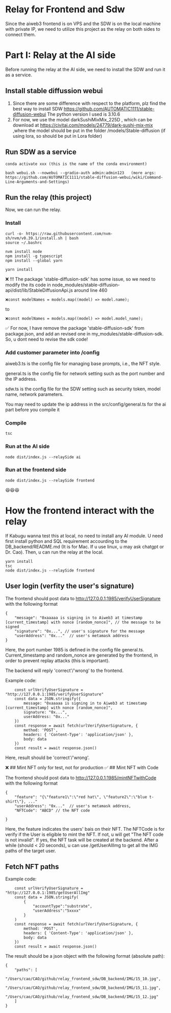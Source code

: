 # Relay for Frontend and Sdw
 Since the aiweb3 frontend is on VPS and the SDW is on the local machine with private IP, we need to utilize this project as the relay on both sides to connect them. 

# Part I: Relay at the AI side
Before running the relay at the AI side, we need to install the SDW and run it as a service.
## Install stable diffussion webui
1. Since there are some difference with respect to the platform, plz find the best way to install SDW https://github.com/AUTOMATIC1111/stable-diffusion-webui
The python version I used is 3.10.6
2. For now, we use the model darkSushiMixMix_225D , which can be download at https://civitai.com/models/24779/dark-sushi-mix-mix ,where the model should be put in the folder /models/Stable-diffusion (if using lora, so should be put in Lora folder)

## Run SDW as a service
```
conda activate xxx (this is the name of the conda environment)

bash webui.sh --nowebui --gradio-auth admin:admin123   (more args: https://github.com/AUTOMATIC1111/stable-diffusion-webui/wiki/Command-Line-Arguments-and-Settings)
```
## Run the relay (this project)
Now, we can run the relay.
### Install
```
curl -o- https://raw.githubusercontent.com/nvm-sh/nvm/v0.39.1/install.sh | bash
source ~/.bashrc

nvm install node
npm install -g typescript
npm install --global yarn
```

```
yarn install
```
❌ !!! The package 'stable-diffusion-sdk' has some issue, so we need to modify the its code in node_modules/stable-diffusion-api/dist/lib/StableDiffusionApi.js around line 460

```
❌const modelNames = models.map((model) => model.name);
```
to 
```
❌const modelNames = models.map((model) => model.model_name);
```
✅ For now, I have remove the package 'stable-diffusion-sdk' from package.json, and add an revised one in my_modules/stable-diffusion-sdk. So, u dont need to revise the sdk code!
### Add customer parameter into /config 
aiweb3.ts is the config file for managing base prompts, i.e., the NFT style. 

general.ts is the config file for network setting such as the port number and the IP address.

sdw.ts is the config file for the SDW setting such as security token, model name, network parameters.

You may need to update the ip address in the src/config/general.ts  for the ai part before you compile it

### Compile 
```
tsc
```


### Run at the AI side


```
node dist/index.js --relaySide ai
```
### Run at the frontend side   
```
node dist/index.js --relaySide frontend
```



😆😆😆

# How the frontend interact with the relay
If Kabugu wanna test this at local, no need to install any AI module. U need first install python and SQL requirement accourding to the DB_backend/README.md (It is for Mac. If u use linux, u may ask chatgpt or Dr. Cao). Then, u can run the relay at the local. 

```
yarn install
tsc
node dist/index.js --relaySide frontend
```

## User login (verfity the user's signature)

The frontend should post data to http://127.0.0.1:1985/verifyUserSignature with the following format
```
{   
    "message": "0xaaaaa is signing in to Aiweb3 at timestamp [current_timestamp] with nonce [random_nonce]", // the message to be signed
    "signature": "0x...", // user's signature for the message
    "userAddress": "0x..."  // user's metamask address
}
```
Here, the port number 1985 is defined in the config file general.ts. Current_timestamp and random_nonce are generated by the frontend, in order to prevent replay attacks (this is important).

The backend will reply 'correct'/'wrong' to the frontend.

Example code:
```
    const urlVerifyUserSignature = "http://127.0.0.1:1985/verifyUserSignature" 
    const data = JSON.stringify({
        message: "0xaaaaa is signing in to Aiweb3 at timestamp [current_timestamp] with nonce [random_nonce]",
        signature: "0x...",
        userAddress: "0x..."
    })
    const response = await fetch(urlVerifyUserSignature, {
        method: 'POST',
        headers: { 'Content-Type': 'application/json' },
        body: data
    })
    const result = await response.json()   
```
Here, result should be 'correct'/'wrong'.

❌ ## Mint NFT
    only for test, not for production
✅ ## Mint NFT with Code 

The frontend should post data to http://127.0.0.1:1985/mintNFTwithCode with the following format

```
{   
    "feature": "{\"feature1\":\"red hat\", \"feature2\":\"blue t-shirt\"}, ..."
    "userAddress": "0x..."  // user's metamask address,
    "NFTCode": "ABCD" // the NFT code

}
```
Here, the feature indicates  the users' bais on their NFT. The NFTCode is for verify if the User is eligible to mint the NFT. If not, u will get "The NFT code is not invalid". If yes, the NFT task will be created at the backend. After a while (should < 20 seconds), u can use /getUserAllImg to get all the IMG paths of the target user.

## Fetch NFT paths
Example code:
```
    const urlVerifyUserSignature = "http://127.0.0.1:1985/getUserAllImg" 
    const data = JSON.stringify(
        {
            "accountType":"substrate",
            "userAddress":"5xxxx"
        }
    )
    const response = await fetch(urlVerifyUserSignature, {
        method: 'POST',
        headers: { 'Content-Type': 'application/json' },
        body: data
    })
    const result = await response.json()   
```
The result should be a json object with the following format (absolute path):
```
{
    "paths": [
        "/Users/cao/CAO/github/relay_frontend_sdw/DB_backend/IMG/15_10.jpg",
        "/Users/cao/CAO/github/relay_frontend_sdw/DB_backend/IMG/15_11.jpg",
        "/Users/cao/CAO/github/relay_frontend_sdw/DB_backend/IMG/15_12.jpg"
    ]
}
```
